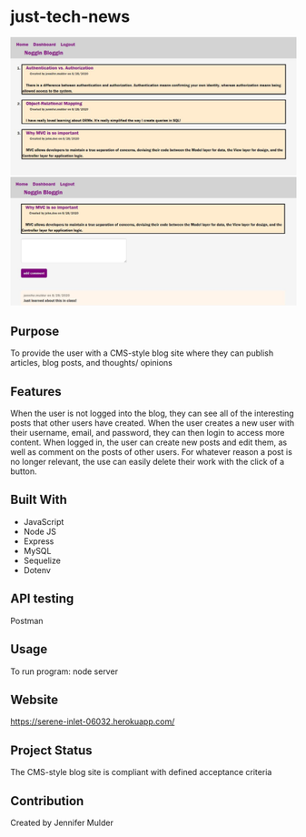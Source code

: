 # just-tech-news

![](public/assets/images/noggin-bloggin.jpg)
![](public/assets/images/noggin-bloggin1.jpg)

## Purpose
To provide the user with a CMS-style blog site where they can publish articles, blog posts, and thoughts/ opinions

## Features
When the user is not logged into the blog, they can see all of the interesting posts that other users have created. When the user creates a new user with their username, email, and password, they can then login to access more content. When logged in, the user can create new posts and edit them, as well as comment on the posts of other users. For whatever reason a post is no longer relevant, the use can easily delete their work with the click of a button.

## Built With
* JavaScript
* Node JS 
* Express
* MySQL
* Sequelize
* Dotenv

## API testing
Postman

## Usage
To run program: node server

## Website
https://serene-inlet-06032.herokuapp.com/

## Project Status
The CMS-style blog site is compliant with defined acceptance criteria

## Contribution
Created by Jennifer Mulder

